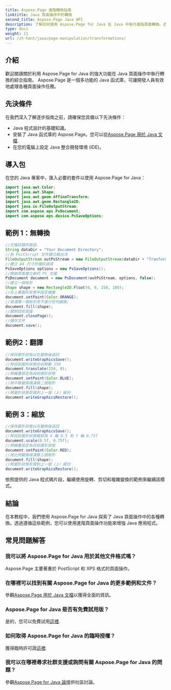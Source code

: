 ```yaml
---
title: Aspose.Page 進階轉換指南
linktitle: Java 頁面操作中的轉換
second_title: Aspose.Page Java API
description: 了解如何使用 Aspose.Page for Java 在 Java 中執行進階頁面轉換。透過強大的操作功能增強您的 Java 應用程式。
type: docs
weight: 11
url: /zh-hant/java/page-manipulation/transformations/
---
```

## 介紹
歡迎閱讀關於利用 Aspose.Page for Java 的強大功能在 Java 頁面操作中執行轉換的綜合指南。 Aspose.Page 是一個多功能的 Java 函式庫，可讓開發人員有效地處理各種頁面操作任務。
## 先決條件
在我們深入了解逐步指南之前，請確保您具備以下先決條件：
- Java 程式設計的基礎知識。
- 安裝了 Java 函式庫的 Aspose.Page。您可以從[Aspose.Page 用於 Java 文檔](https://reference.aspose.com/page/java/).
- 在您的電腦上設定 Java 整合開發環境 (IDE)。
## 導入包
在您的 Java 專案中，匯入必要的套件以使用 Aspose.Page for Java：
```java
import java.awt.Color;
import java.awt.Shape;
import java.awt.geom.AffineTransform;
import java.awt.geom.Rectangle2D;
import java.io.FileOutputStream;
import com.aspose.eps.PsDocument;
import com.aspose.eps.device.PsSaveOptions;

```
## 範例 1：無轉換
```java
//文檔目錄的路徑。
String dataDir = "Your Document Directory";
//為 PostScript 文件建立輸出流
FileOutputStream outPsStream = new FileOutputStream(dataDir + "Tranformations_outPS.ps");
//建立 A4 尺寸的儲存選項
PsSaveOptions options = new PsSaveOptions();
//開啟頁面建立新的 PS 文檔
PsDocument document = new PsDocument(outPsStream, options, false);
//建立一個矩形
Shape shape = new Rectangle2D.Float(0, 0, 150, 100);
//在上層圖形狀態中設定繪畫
document.setPaint(Color.ORANGE);
//填滿第一個矩形而不進行任何變換。
document.fill(shape);
//關閉目前頁面
document.closePage();
//儲存文件
document.save();
```
## 範例2：翻譯
```java
//保存圖形狀態以在變換後返回
document.writeGraphicsSave();
//將目前圖形狀態向右移動 250
document.translate(250, 0);
//將繪畫設定為目前圖形狀態
document.setPaint(Color.BLUE);
//用平移變換填滿第二個矩形
document.fill(shape);
//將圖形狀態恢復到上一個（上）級別
document.writeGraphicsRestore();
```
## 範例 3：縮放
```java
//保存圖形狀態以在變換後返回
document.writeGraphicsSave();
//將目前圖形狀態縮放為 X 軸 0.5 和 Y 軸 0.75f
document.scale(0.5f, 0.75f);
//將繪畫設定為目前圖形狀態
document.setPaint(Color.RED);
//用比例變換填滿第三個矩形
document.fill(shape);
//將圖形狀態恢復到上一個（上）級別
document.writeGraphicsRestore();
```
依照提供的 Java 程式碼片段，繼續使用旋轉、剪切和複雜變換的範例來繼續該模式。
## 結論
在本教程中，我們使用 Aspose.Page for Java 探索了 Java 頁面操作中的各種轉換。透過遵循這些範例，您可以使用進階頁面操作功能來增強 Java 應用程式。
## 常見問題解答
### 我可以將 Aspose.Page for Java 用於其他文件格式嗎？
Aspose.Page 主要著重於 PostScript 和 XPS 格式的頁面操作。
### 在哪裡可以找到有關 Aspose.Page for Java 的更多範例和文件？
參觀[Aspose.Page 用於 Java 文檔](https://reference.aspose.com/page/java/)以獲得全面的資訊。
### Aspose.Page for Java 是否有免費試用版？
是的，您可以免費試用[這裡](https://releases.aspose.com/).
### 如何取得 Aspose.Page for Java 的臨時授權？
獲得臨時許可證[這裡](https://purchase.aspose.com/temporary-license/).
### 我可以在哪裡尋求社群支援或詢問有關 Aspose.Page for Java 的問題？
參觀[Aspose.Page for Java 論壇](https://forum.aspose.com/c/page/39)供社區討論。